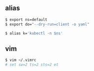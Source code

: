 ## alias

```bash
$ export ns=default
$ export do="--dry-run=client -o yaml"

$ alias k='kubectl -n $ns'

```

## vim

```bash
$ vim ~/.vimrc
# set sw=2 ts=2 sts=2 et
```
